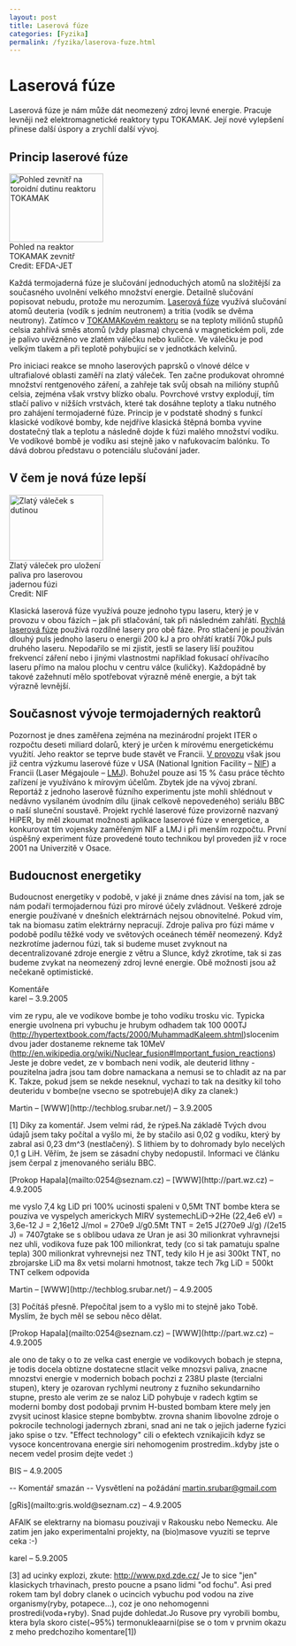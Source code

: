 ```yaml
---
layout: post
title: Laserová fúze
categories: [Fyzika]
permalink: /fyzika/laserova-fuze.html
---
```

# Laserová fúze

Laserová fúze je nám může dát neomezený zdroj levné energie. Pracuje levněji než elektromagnetické reaktory typu TOKAMAK. Její nové vylepšení přinese další úspory a zrychlí další vývoj.

## Princip laserové fúze

<div class="obry" style="width:187px"><div class="leftbox"><img alt="Pohled zevnitř na toroidní dutinu reaktoru TOKAMAK" height="124" src="http://www.techblog.cz/images/reaktor-tokamak-uvnintr.jpg" width="170"/></div>Pohled na reaktor TOKAMAK zevnitř<br/>Credit: EFDA-JET</div> 

Každá termojaderná fúze je slučování jednoduchých atomů na složitější za současného uvolnění velkého množství energie. Detailně slučování popisovat nebudu, protože mu nerozumím. [Laserová fúze](http://en.wikipedia.org/wiki/Laser_fusion) využívá slučování atomů deuteria (vodík s jedním neutronem) a tritia (vodík se dvěma neutrony). Zatímco v [TOKAMAKovém reaktoru](http://en.wikipedia.org/wiki/Tokamak) se na teploty miliónů stupňů celsia zahřívá směs atomů (vždy plasma) chycená v magnetickém poli, zde je palivo uvězněno ve zlatém válečku nebo kuličce. Ve válečku je pod velkým tlakem a při teplotě pohybující se v jednotkách kelvinů.

Pro iniciaci reakce se mnoho laserových paprsků o vlnové délce v ultrafialové oblasti zaměří na zlatý váleček. Ten začne produkovat ohromné množství rentgenového záření, a zahřeje tak svůj obsah na milióny stupňů celsia, zejména však vrstvy blízko obalu. Povrchové vrstvy explodují, tím stlačí palivo v nižších vrstvách, které tak dosáhne teploty a tlaku nutného pro zahájení termojaderné fúze. Princip je v podstatě shodný s funkcí klasické vodíkové bomby, kde nejdříve klasická štěpná bomba vyvine dostatečný tlak a teplotu a následně dojde k fúzi malého množství vodíku. Ve vodíkové bombě je vodíku asi stejně jako v nafukovacím balónku. To dává dobrou představu o potenciálu slučování jader.

## V čem je nová fúze lepší

<div class="obry" style="width:187px"><div class="leftbox"><img alt="Zlatý váleček s dutinou" height="119" src="http://www.techblog.cz/images/zlaty-valecek-pro-palivo.jpg" width="170"/></div>Zlatý váleček pro uložení paliva pro laserovou jadernou fúzi<br/>Credit: NIF</div> 

Klasická laserová fúze využívá pouze jednoho typu laseru, který je v provozu v obou fázích – jak při stlačování, tak při následném zahřátí. [Rychlá laserová fúze](http://physicsweb.org/articles/news/9/9/2/1) používá rozdílné lasery pro obě fáze. Pro stlačení je používán dlouhý puls jednoho laseru o energii 200 kJ a pro ohřátí kratší 70kJ puls druhého laseru. Nepodařilo se mi zjistit, jestli se lasery liší použitou frekvencí záření nebo i jinými vlastnostmi například fokusací ohřívacího laseru přímo na malou plochu v centru válce (kuličky). Každopádně by takové zažehnutí mělo spotřebovat výrazně méně energie, a být tak výrazně levnější.

## Současnost vývoje termojaderných reaktorů

Pozornost je dnes zaměřena zejména na mezinárodní projekt ITER o rozpočtu deseti miliard dolarů, který je určen k mírovému energetickému využití. Jeho reaktor se teprve bude stavět ve Francii. [V provozu](http://optics.org/articles/ole/7/8/3/1) však jsou již centra výzkumu laserové fúze v USA (National Ignition Facility – [NIF](http://www.llnl.gov/nif/nif.html)) a Francii (Laser Mégajoule – [LMJ](http://www-lmj.cea.fr/html/cea.htm)). Bohužel pouze asi 15 % času práce těchto zařízení je využíváno k mírovým účelům. Zbytek jde na vývoj zbraní. Reportáž z jednoho laserově fúzního experimentu jste mohli shlédnout v nedávno vysílaném úvodním dílu (jinak celkově nepovedeného) seriálu BBC o naší sluneční soustavě. Projekt rychlé laserové fúze provizorně nazvaný HiPER, by měl zkoumat možnosti aplikace laserové fúze v energetice, a konkurovat tím vojensky zaměřeným NIF a LMJ i při menším rozpočtu. První úspěšný experiment fúze provedené touto technikou byl proveden již v roce 2001 na Univerzitě v Osace.

## Budoucnost energetiky

Budoucnost energetiky v podobě, v jaké ji známe dnes závisí na tom, jak se nám podaří termojadernou fúzi pro mírové účely zvládnout. Veškeré zdroje energie používané v dnešních elektrárnách nejsou obnovitelné. Pokud vím, tak na biomasu zatím elektrárny nepracují. Zdroje paliva pro fúzi máme v podobě podílu těžké vody ve světových oceánech téměř neomezený. Když nezkrotíme jadernou fúzi, tak si budeme muset zvyknout na decentralizované zdroje energie z větru a Slunce, když zkrotíme, tak si zas budeme zvykat na neomezený zdroj levné energie. Obě možnosti jsou až nečekaně optimistické.


<section id='comments-section'>
<div class='commentsheader'>Komentáře</div>        
<div class='comment-item-header' markdown=1>
karel  &ndash; 3.9.2005
</div>

vim ze rypu, ale ve vodikove bombe je toho vodiku trosku vic. Typicka energie uvolnena pri vybuchu je hrubym odhadem tak 100 000TJ (http://hypertextbook.com/facts/2000/MuhammadKaleem.shtml)slocenim dvou jader dostaneme rekneme tak 10MeV (http://en.wikipedia.org/wiki/Nuclear_fusion#Important_fusion_reactions) Jeste je dobre vedet, ze v bombach neni vodik, ale deuterid lithny - pouzitelna jadra jsou tam dobre namackana a nemusi se to chladit az na par K. Takze, pokud jsem se nekde neseknul, vychazi to tak na desitky kil toho deuteridu v bombe(ne vsecno se spotrebuje)A diky za clanek:)

<div class='comment-item-header' markdown=1>
Martin &ndash; [WWW](http://techblog.srubar.net/) &ndash; 3.9.2005
</div>

[1] Díky za komentář. Jsem velmi rád, že rýpeš.Na základě Tvých dvou údajů jsem taky počítal a vyšlo mi, že by stačilo asi 0,02 g vodíku, který by zabral asi 0,23 dm^3 (nestlačený). S lithiem by to dohromady bylo necelých 0,1 g LiH. Věřím, že jsem se zásadní chyby nedopustil. Informaci ve článku jsem čerpal z jmenovaného seriálu BBC.

<div class='comment-item-header' markdown=1>
[Prokop Hapala](mailto:0254@seznam.cz) &ndash; [WWW](http://part.wz.cz) &ndash; 4.9.2005
</div>

me vyslo 7,4 kg LiD pri 100% ucinosti spaleni v 0,5Mt TNT bombe ktera se pouziva ve vyspelych americkych MIRV systemechLiD->2He (22,4e6 eV) = 3,6e-12 J = 2,16e12 J/mol = 270e9 J/g0.5Mt TNT = 2e15 J(270e9 J/g) /(2e15 J) = 7407gtake se s oblibou udava ze Uran je asi 30 milionkrat vyhravnejsi nez uhli, vodikova fuze pak 100 milionkrat, tedy (co si tak pamatuju spalne tepla) 300 milionkrat vyhrevnejsi nez TNT, tedy kilo H je asi 300kt TNT, no zbrojarske LiD ma 8x vetsi molarni hmotnost, takze tech 7kg LiD = 500kt TNT celkem odpovida

<div class='comment-item-header' markdown=1>
Martin &ndash; [WWW](http://techblog.srubar.net/) &ndash; 4.9.2005
</div>

[3] Počítáš přesně. Přepočítal jsem to a vyšlo mi to stejně jako Tobě. Myslím, že bych měl se sebou něco dělat.

<div class='comment-item-header' markdown=1>
[Prokop Hapala](mailto:0254@seznam.cz) &ndash; [WWW](http://part.wz.cz) &ndash; 4.9.2005
</div>

ale ono de taky o to ze velka cast energie ve vodikovych bobach je stepna, je todis docela obtizne dostatecne stlacit velke mnozsvi paliva, znacne mnozstvi energie v modernich bobach pochzi z 238U plaste (tercialni stupen), ktery je ozarovan rychlymi neutrony z fuzniho sekundarniho stupne, presto ale verim ze se naloz LiD pohybuje v radech kgtim se moderni bomby dost podobaji prvnim H-busted bombam ktere mely jen zvysit ucinost klasice stepne bombybtw. zrovna shanim libovolne zdroje o pokrocile technologi jadernych zbrani, snad ani ne tak o jejich jaderne fyzici jako spise o tzv. "Effect technology" cili o efektech vznikajicih kdyz se vysoce koncentrovana energie siri nehomogenim prostredim..kdyby jste o necem vedel prosim dejte vedet :)

<div class='comment-item-header' markdown=1>
BIS  &ndash; 4.9.2005
</div>

-- Komentář smazán -- Vysvětlení na požádání martin.srubar@gmail.com

<div class='comment-item-header' markdown=1>
[gRis](mailto:gris.wold@seznam.cz)  &ndash; 4.9.2005
</div>

AFAIK se elektrarny na biomasu pouzivaji v Rakousku nebo Nemecku. Ale zatim jen jako experimentalni projekty, na (bio)masove vyuziti se teprve ceka :-)

<div class='comment-item-header' markdown=1>
karel  &ndash; 5.9.2005
</div>

[3] ad ucinky explozi, zkute:  http://www.pxd.zde.cz/ Je to sice "jen" klasickych trhavinach, presto poucne a psano lidmi "od fochu". Asi pred rokem tam byl dobry clanek o ucincich vybuchu pod vodou na zive organismy(ryby, potapece...), coz je ono nehomogenni prostredi(voda+ryby). Snad pujde dohledat.Jo Rusove pry vyrobili bombu, ktera byla skoro ciste(~95%) termonukleaarni(pise se o tom v prvnim okazu z meho predchoziho komentare[1])

</section>